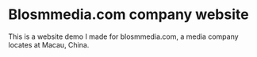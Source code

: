 # Blosmmedia.com company website
This is a website demo I made for blosmmedia.com, a media company locates at Macau, China.

